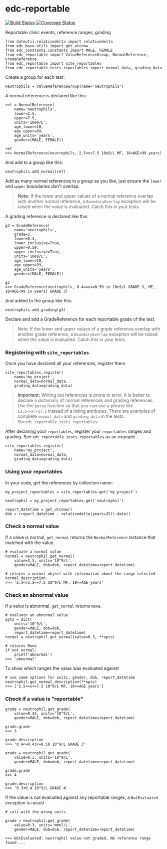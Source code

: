 # edc-reportable

[![Build Status](https://travis-ci.org/botswana-harvard/edc-reportable.svg?branch=develop)](https://travis-ci.org/botswana-harvard/edc-reportable) [![Coverage Status](https://coveralls.io/repos/github/botswana-harvard/edc-reportable/badge.svg?branch=develop)](https://coveralls.io/github/botswana-harvard/edc-reportable?branch=develop)

Reportable clinic events, reference ranges, grading


    from dateutil.relativedelta import relativedelta
    from edc_base.utils import get_utcnow
    from edc_constants.constants import MALE, FEMALE
    from edc_reportable import ValueReferenceGroup, NormalReference, GradeReference
    from edc_reportable import site_reportables
    from edc_reportable.tests.reportables import normal_data, grading_data
    
Create a group for each test:

    neutrophils = ValueReferenceGroup(name='neutrophils')

A normal reference is declared like this:

    ref = NormalReference(
        name='neutrophils',
        lower=2.5,
        upper=7.5,
        units='10e9/L',
        age_lower=18,
        age_upper=99,
        age_units='years',
        gender=[MALE, FEMALE])
    
    ref
    >>> NormalReference(neutrophils, 2.5<x<7.5 10e9/L MF, 18<AGE<99 years)   

And add to a group like this:
    
    neutrophils.add_normal(ref)
 
Add as many normal references in a group as you like, just ensure the `lower` and `upper` boundaries don't overlap.

> __Note:__ If the lower and upper values of a normal reference overlap 
> with another normal reference, a `BoundaryOverlap` exception will be raised
> when the value is evaluated. Catch this in your tests.
 
A grading reference is declared like this:

    g3 = GradeReference(
        name='neutrophils',
        grade=3,
        lower=0.4,
        lower_inclusive=True,
        upper=0.59,
        upper_inclusive=True,
        units='10e9/L',
        age_lower=18,
        age_upper=99,
        age_units='years',
        gender=[MALE, FEMALE])
    
    g3
    >>> GradeReference(neutrophils, 0.4<=x<=0.59 in 10e9/L GRADE 3, MF, 18<AGE<99 in years) GRADE 3)

And added to the group like this:

    neutrophils.add_grading(g3)

Declare and add a GradeReference for each reportable grade of the test. 

> Note: If the lower and upper values of a grade reference overlap 
> with another grade reference, a `BoundaryOverlap` exception will be raised
> when the value is evaluated. Catch this in your tests.


### Registering with `site_reportables`

Once you have declared all your references, register them

    site_reportables.register(
        name='my_project',
        normal_data=normal_data,
        grading_data=grading_data)

> __Important:__ Writing out references is prone to error. It is better to declare a
> dictionary of normal references and grading references. Use the `parse` function
> so that you can use a phrase like `13.5<=x<=17.5` instead of a listing attributes. 
> There are examples of complete `normal_data` and `grading_data` in the tests.
> See`edc_reportable.tests.reportables`. 

After declaring your `reportables`, register your `reportables` ranges and grading. See `edc_reportable.tests.reportables` as an example.

    site_reportables.register(
        name='my_project',
        normal_data=normal_data,
        grading_data=grading_data)


### Using your reportables

In your code, get the references by collection name:
    
    my_project_reportables = site_reportables.get('my_project')

    neutrophil = my_project_reportables.get('neutrophil')

    report_datetime = get_utcnow()
    dob = (report_datetime - relativedelta(years=25)).date() 
    
### Check a normal value

If a value is normal, `get_normal` returns the `NormalReference` instance that matched with the value. 

    # evaluate a normal value
    normal = neutrophil.get_normal(
        value=3.5, units='10^9/L',
        gender=MALE, dob=dob, report_datetime=report_datetime)

    # returns a normal object with information about the range selected
    normal.description
    >>> '2.5<=3.5<=7.5 10^9/L MF, 18<=AGE years'

### Check an abnormal value

If a value is abnormal, `get_normal` returns `None`.

    # evaluate an abnormal value
    opts = dict(
        units='10^9/L',
        gender=MALE, dob=dob,
        report_datetime=report_datetime)
    normal = neutrophil.get_normal(value=0.3, **opts)

    # returns None
    if not normal:
        print('abnormal')
    >>> 'abnormal'
 
 To show which ranges the value was evaluated against

    # use same options for units, gender, dob, report_datetime
    neutrophil.get_normal_description(**opts)
    >>> ['2.5<=x<=7.5 10^9/L MF, 18<=AGE years']
    
### Check if a value is "reportable"

    grade = neutrophil.get_grade(
        value=0.43, units='10^9/L',
        gender=MALE, dob=dob, report_datetime=report_datetime)

    grade.grade
    >>> 3
    
    grade.description
    >>> '0.4<=0.43<=0.59 10^9/L GRADE 3'

    grade = neutrophil.get_grade(
        value=0.3, units='10^9/L',
        gender=MALE, dob=dob, report_datetime=report_datetime)

    grade.grade
    >>> 4

    grade.description
    >>> '0.3<0.4 10^9/L GRADE 4'
    
If the value is not evaluated against any reportable ranges, a `NotEvaluated` exception is raised

    # call with the wrong units
    
    grade = neutrophil.get_grade(
        value=0.3, units='mmol/L',
        gender=MALE, dob=dob, report_datetime=report_datetime)

    >>> NotEvaluated: neutrophil value not graded. No reference range found ...

